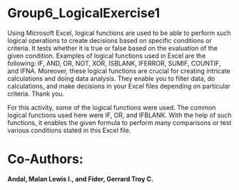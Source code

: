 # Group6_LogicalExercise1
Using Microsoft Excel, logical functions are used to be able to perform such logical operations to create decisions based on specific conditions or criteria. It tests whether it is true or false based on the evaluation of the given condition. Examples of logical functions used in Excel are the following: IF, AND, OR, NOT, XOR, ISBLANK, IFERROR, SUMIF, COUNTIF, and IFNA. Moreover, these logical functions are crucial for creating intricate calculations and doing data analysis. They enable you to filter data, do calculations, and make decisions in your Excel files depending on particular criteria. Thank you.

For this activity, some of the logical functions were used. The common logical functions used here were IF, OR, and IFBLANK. With the help of such functions, it enables the given formula to perform many comparisons or test various conditions stated in this Excel file.

# Co-Authors:
**Andal, Malan Lewis I., and Fider, Gerrard Troy C.**

